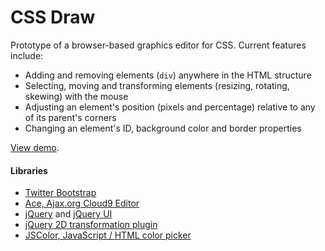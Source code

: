 # CSS Draw #

Prototype of a browser-based graphics editor for CSS. Current features include:

- Adding and removing elements (`div`) anywhere in the HTML structure
- Selecting, moving and transforming elements (resizing, rotating, skewing) with the mouse
- Adjusting an element's position (pixels and percentage) relative to any of its parent's corners
- Changing an element's ID, background color and border properties

[View demo](http://thachhoang.github.com/cssdraw/).

#### Libraries ####

- [Twitter Bootstrap](http://twitter.github.com/bootstrap/)
- [Ace, Ajax.org Cloud9 Editor](https://github.com/ajaxorg/ace)
- [jQuery](https://github.com/jquery/jquery) and [jQuery UI](https://github.com/jquery/jquery-ui)
- [jQuery 2D transformation plugin](https://github.com/heygrady/transform/)
- [JSColor, JavaScript / HTML color picker](https://github.com/odvarko/JSColor)
